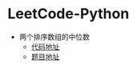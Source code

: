 # LeetCode-Python
* 两个排序数组的中位数  
  * [代码地址](https://github.com/zhangsiqi951016/LeetCode-Python/blob/master/median-of-two-sorted-arrays/main.py)
  * [题目地址](https://leetcode-cn.com/problems/median-of-two-sorted-arrays/description/)
